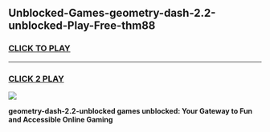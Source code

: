 
## Unblocked-Games-geometry-dash-2.2-unblocked-Play-Free-thm88
<h3>
<a href="https://premium76.site?title=geometry-dash-2.2-unblocked&ref=20M">CLICK TO PLAY</a></h3>
<hr>

<h3>
<a href="https://premium76.site?title=geometry-dash-2.2-unblocked&ref=20M">CLICK 2 PLAY</a>
  
</h3>

<a href="https://premium76.site?title=geometry-dash-2.2-unblocked&ref=19M"><img src="https://clearcache.store/games.png"></a>


**geometry-dash-2.2-unblocked games unblocked: Your Gateway to Fun and Accessible Online Gaming**
